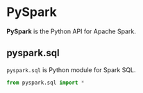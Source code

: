 # PySpark

**PySpark** is the Python API for Apache Spark.

## pyspark.sql

`pyspark.sql` is Python module for Spark SQL.

```python
from pyspark.sql import *
```

